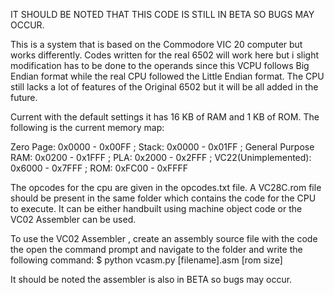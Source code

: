 IT SHOULD BE NOTED THAT THIS CODE IS STILL IN BETA SO BUGS MAY OCCUR.

This is a system that is based on the Commodore VIC 20 computer but works differently.
Codes written for the real 6502 will work here but i slight modification has to be done to the operands since this VCPU follows Big Endian format while the real CPU followed the Little Endian format.
The CPU still lacks a lot of features of the Original 6502 but it will be all added in the future.

Current with the default settings it has 16 KB of RAM and 1 KB of ROM.
The following is the current memory map:

Zero Page:           0x0000 - 0x00FF ;
Stack:               0x0000 - 0x01FF ;
General Purpose RAM: 0x0200 - 0x1FFF ;
PLA:                 0x2000 - 0x2FFF ;
VC22(Unimplemented): 0x6000 - 0x7FFF ;
ROM:                 0xFC00 - 0xFFFF 

The opcodes for the cpu are given in the opcodes.txt file.
A VC28C.rom file should be present in the same folder which contains the code for the CPU to execute. It can be either handbuilt using machine object code or the VC02 Assembler can be used.

To use the VC02 Assembler , create an assembly source file with the code the open the command prompt and navigate to the folder and write the following command:
$ python vcasm.py [filename].asm [rom size]
  
 It should be noted the assembler is also in BETA so bugs may occur.
